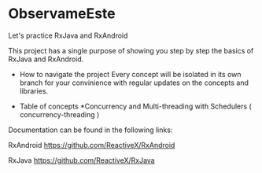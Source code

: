 # ObservameEste
Let's practice RxJava and RxAndroid 

This project has a single purpose of showing you step by step the basics of RxJava and RxAndroid.

- How to navigate the project
Every concept will be isolated in its own branch for your convinience with regular updates on the concepts and libraries.


- Table of concepts
*Concurrency and Multi-threading with Schedulers ( concurrency-threading ) 


Documentation can be found in the following links:

RxAndroid
https://github.com/ReactiveX/RxAndroid

RxJava
https://github.com/ReactiveX/RxJava
